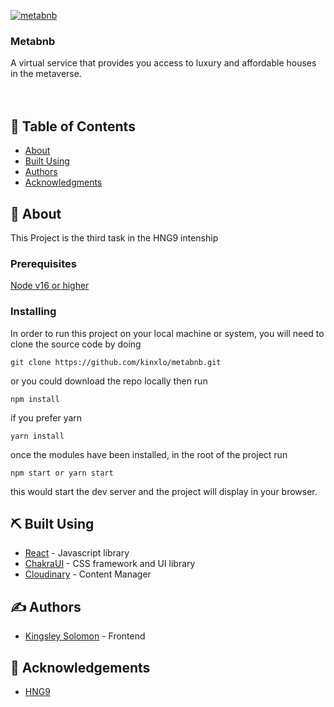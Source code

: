 <p >
  <a href="" rel="noopener">
 <img src="https://res.cloudinary.com/kingsleysolomon/image/upload/v1668186165/hng/Metabnb/images-and-icons/Group_pg8mto.png" alt="metabnb"></a>
</p>

<h3>Metabnb</h3>
<p> A virtual service that provides you access to luxury and affordable houses in the metaverse.
    <br>
    <br>
    <br>
</p>

## 📝 Table of Contents

- [About](#about)
- [Built Using](#built_using)
- [Authors](#authors)
- [Acknowledgments](#acknowledgement)

## 🧐 About <a name = "about"></a>

This Project is the third task in the HNG9 intenship

### Prerequisites

[Node v16 or higher](https://nodejs.org/en/)

### Installing

In order to run this project on your local machine or system, you will need to clone the source code by doing

```
git clone https://github.com/kinxlo/metabnb.git
```

or you could download the repo locally then run

```
npm install
```

if you prefer yarn

```
yarn install
```

once the modules have been installed, in the root of the project run

```
npm start or yarn start
```

this would start the dev server and the project will display in your browser.
<!-- See [deployment](#deployment) for notes on how to deploy the project on a live system. -->

<!-- ## 🚀 Deployment <a name = "deployment"></a>

Add additional notes about how to deploy this on a live system. -->

## ⛏️ Built Using <a name = "built_using"></a>

- [React](https://reactjs.org/) - Javascript library
- [ChakraUI](https://chakra-ui.com/) - CSS framework and UI library
- [Cloudinary](https://cloudinary.com/) - Content Manager

## ✍️ Authors <a name = "authors"></a>

- [Kingsley Solomon](https://github.com/kinxlo) - Frontend

## 🎉 Acknowledgements <a name = "acknowledgement"></a>

- [HNG9](https://training.zuri.team/)
<!-- - [@intuneteq](https://github.com/Intuneteq) - Backend(Sanity) -->
